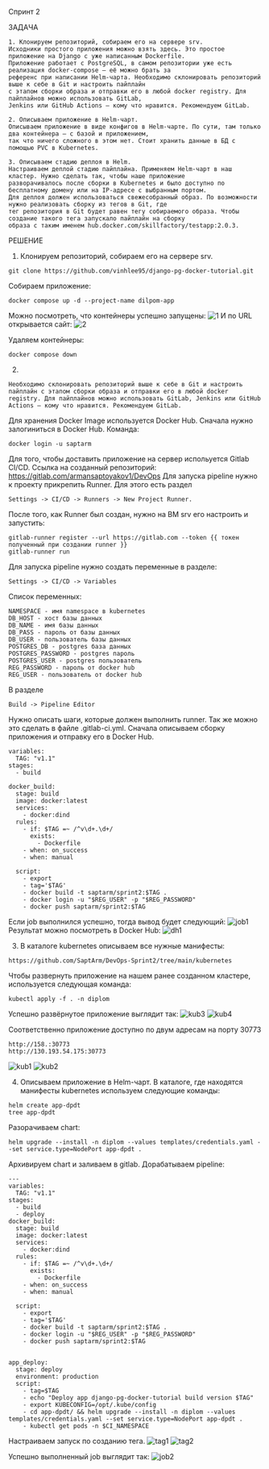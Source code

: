 Cпринт 2

ЗАДАЧА

```
1. Клонируем репозиторий, собираем его на сервере srv.
Исходники простого приложения можно взять здесь. Это простое приложение на Django с уже написанным Dockerfile. 
Приложение работает с PostgreSQL, в самом репозитории уже есть реализация docker-compose — её можно брать за 
референс при написании Helm-чарта. Необходимо склонировать репозиторий выше к себе в Git и настроить пайплайн 
с этапом сборки образа и отправки его в любой docker registry. Для пайплайнов можно использовать GitLab, 
Jenkins или GitHub Actions — кому что нравится. Рекомендуем GitLab.

2. Описываем приложение в Helm-чарт.
Описываем приложение в виде конфигов в Helm-чарте. По сути, там только два контейнера — с базой и приложением, 
так что ничего сложного в этом нет. Стоит хранить данные в БД с помощью PVC в Kubernetes.

3. Описываем стадию деплоя в Helm.
Настраиваем деплой стадию пайплайна. Применяем Helm-чарт в наш кластер. Нужно сделать так, чтобы наше приложение 
разворачивалось после сборки в Kubernetes и было доступно по бесплатному домену или на IP-адресе с выбранным портом.
Для деплоя должен использоваться свежесобранный образ. По возможности нужно реализовать сборку из тегов в Git, где 
тег репозитория в Git будет равен тегу собираемого образа. Чтобы создание такого тега запускало пайплайн на сборку 
образа c таким именем hub.docker.com/skillfactory/testapp:2.0.3.
```

РЕШЕНИЕ

1) Клонируем репозиторий, собираем его на сервере srv.
```
git clone https://github.com/vinhlee95/django-pg-docker-tutorial.git
```
Собираем приложение:
```
docker compose up -d --project-name dilpom-app
```
Можно посмотреть, что контейнеры успешно запущены:
![1](https://github.com/mazespd/DevOps-Sprint-2/assets/131882625/5e2393ea-f72a-4272-aa92-9a2c0dcff73d)
И по URL открывается сайт:
![2](https://github.com/mazespd/DevOps-Sprint-2/assets/131882625/dc3192ed-00e6-44c3-989e-7f37c00a74bc)

Удаляем контейнеры:
```
docker compose down
```

2)  

```
Необходимо склонировать репозиторий выше к себе в Git и настроить пайплайн с этапом сборки образа и отправки его в любой docker registry. Для пайплайнов можно использовать GitLab, Jenkins или GitHub Actions — кому что нравится. Рекомендуем GitLab.
```

Для хранения Docker Image используется Docker Hub.
Сначала нужно залогиниться в Docker Hub.
Команда: 
```
docker login -u saptarm
```

Для того, чтобы доставить приложение на сервер испольуется Gitlab CI/CD.
Ссылка на созданный репозиторий: https://gitlab.com/armansaptoyakov1/DevOps
Для запуска pipeline нужно к проекту прикрепить Runner.
Для этого есть раздел 
```
Settings -> CI/CD -> Runners -> New Project Runner.
```

После того, как Runner был создан, нужно на ВМ srv его настроить и запустить:
```
gitlab-runner register --url https://gitlab.com --token {{ токен полученный при создании runner }}
gitlab-runner run
```
Для запуска pipeline нужно создать переменные в разделе:
```
Settings -> CI/CD -> Variables
```
Список переменных:
```
NAMESPACE - имя namespace в kubernetes
DB_HOST - хост базы данных
DB_NAME - имя базы данных
DB_PASS - пароль от базы данных
DB_USER - пользователь базы данных
POSTGRES_DB - postgres база данных
POSTGRES_PASSWORD - postgres пароль
POSTGRES_USER - postgres пользователь
REG_PASSWORD - пароль от docker hub
REG_USER - пользователь от docker hub
```
В разделе 
```
Build -> Pipeline Editor
```
Нужно описать шаги, которые должен выполнить runner.
Так же можно это сделать в файле .gitlab-ci.yml.
Сначала описываем сборку приложения и отправку его в Docker Hub.
```
variables:
  TAG: "v1.1"
stages:
  - build

docker_build:
  stage: build
  image: docker:latest
  services:
    - docker:dind
  rules:
    - if: $TAG =~ /^v\d+.\d+/
      exists:
        - Dockerfile
    - when: on_success
    - when: manual

  script:
    - export
    - tag='$TAG'
    - docker build -t saptarm/sprint2:$TAG .
    - docker login -u "$REG_USER" -p "$REG_PASSWORD"
    - docker push saptarm/sprint2:$TAG

```
Если job выполнился успешно, тогда вывод будет следующий:
![job1](https://github.com/mazespd/DevOps-Sprint-2/assets/131882625/61099edf-1c00-4e64-884f-ecb25c8e3ddd)
Результат можно посмотреть в Docker Hub:
![dh1](https://github.com/mazespd/DevOps-Sprint-2/assets/131882625/9190755b-1620-4e59-b4a2-c2ca9ce6aba3)

3) В каталоге kubernetes описываем все нужные манифесты:
```
https://github.com/SaptArm/DevOps-Sprint2/tree/main/kubernetes
```

Чтобы развернуть приложение на нашем ранее созданном кластере, используется следующая команда:
```
kubectl apply -f . -n diplom
 ```
 Успешно развёрнутое приложение выглядит так:
![kub3](https://github.com/mazespd/DevOps-Sprint-2/assets/131882625/185cb3a3-6042-4643-aeb3-dac24905641a)
![kub4](https://github.com/mazespd/DevOps-Sprint-2/assets/131882625/8327e507-2164-43c0-85f3-c82a49a96c82)

 Соответственно приложение доступно по двум адресам на порту 30773
```
http://158.:30773
http://130.193.54.175:30773
```
![kub1](https://github.com/mazespd/DevOps-Sprint-2/assets/131882625/0adbc30b-0981-47f1-bb24-0fff5e41f5b9)
![kub2](https://github.com/mazespd/DevOps-Sprint-2/assets/131882625/0a168449-b020-4c0d-ae64-1c7698a3da76)

4) Описываем приложение в Helm-чарт.
В каталоге, где находятся манифесты kubernetes используем следующие команды:
```
helm create app-dpdt
tree app-dpdt
```

Разорачиваем chart:
```
helm upgrade --install -n diplom --values templates/credentials.yaml --set service.type=NodePort app-dpdt .
```
Архивируем chart и заливаем в gitlab.
Дорабатываем pipeline:
```
---
variables:
  TAG: "v1.1"
stages:
  - build
  - deploy
docker_build:
  stage: build
  image: docker:latest
  services:
    - docker:dind
  rules:
    - if: $TAG =~ /^v\d+.\d+/
      exists:
        - Dockerfile
    - when: on_success
    - when: manual

  script:
    - export
    - tag='$TAG'
    - docker build -t saptarm/sprint2:$TAG .
    - docker login -u "$REG_USER" -p "$REG_PASSWORD"
    - docker push saptarm/sprint2:$TAG


app_deploy: 
  stage: deploy
  environment: production
  script:
    - tag=$TAG
    - echo "Deploy app django-pg-docker-tutorial build version $TAG"
    - export KUBECONFIG=/opt/.kube/config
    - cd app-dpdt/ && helm upgrade --install -n diplom --values templates/credentials.yaml --set service.type=NodePort app-dpdt .
    - kubectl get pods -n $CI_NAMESPACE
```

Настраиваем запуск по созданию тега.
![tag1](https://github.com/mazespd/DevOps-Sprint-2/assets/131882625/d53e33ec-1f74-469e-beea-97646c09daa1)
![tag2](https://github.com/mazespd/DevOps-Sprint-2/assets/131882625/ddebc0df-c31e-4fce-83d5-6fb0725398bc)

Успешно выполненный job выглядит так:
![job2](https://github.com/mazespd/DevOps-Sprint-2/assets/131882625/1e4b3328-9df5-4754-a5d6-dcb946067c35)







